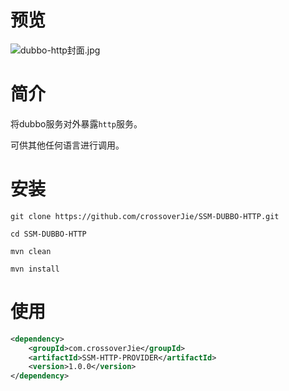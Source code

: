 # 预览
![dubbo-http封面.jpg](https://ooo.0o0.ooo/2017/04/30/5905dae5d9b8c.jpg)



# 简介
将dubbo服务对外暴露`http`服务。

可供其他任何语言进行调用。


# 安装

```
git clone https://github.com/crossoverJie/SSM-DUBBO-HTTP.git
```

```
cd SSM-DUBBO-HTTP
```

```
mvn clean
```

```
mvn install
```


# 使用

```xml
<dependency>
    <groupId>com.crossoverJie</groupId>
    <artifactId>SSM-HTTP-PROVIDER</artifactId>
    <version>1.0.0</version>
</dependency>
```
